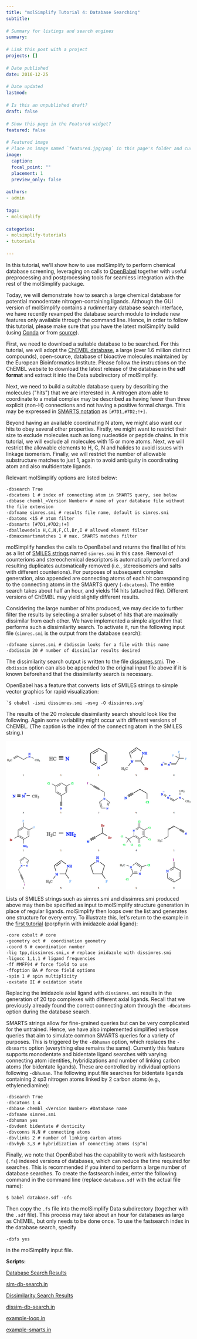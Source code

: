```yaml
---
title: "molSimplify Tutorial 4: Database Searching"
subtitle: 

# Summary for listings and search engines
summary: 

# Link this post with a project
projects: []

# Date published
date: 2016-12-25

# Date updated
lastmod: 

# Is this an unpublished draft?
draft: false

# Show this page in the Featured widget?
featured: false

# Featured image
# Place an image named `featured.jpg/png` in this page's folder and customize its options here.
image:
  caption: 
  focal_point: ""
  placement: 1
  preview_only: false

authors:
- admin

tags:
- molsimplify

categories:
- molsimplify-tutorials
- tutorials

---
```

In this tutorial, we'll show how to use molSimplify to perform chemical database screening, leveraging on calls to [OpenBabel](http://openbabel.org/docs/dev/Fingerprints/intro.html) together with useful preprocessing and postprocessing tools for seamless integration with the rest of the molSimplify package.


Today, we will demonstrate how to search a large chemical database for potential monodentate nitrogen-containing ligands. Although the GUI version of molSimplify contains a rudimentary database search interface, we have recently revamped the database search module to include new features only available through the command line. Hence, in order to follow this tutorial, please make sure that you have the latest molSimplify build (using [Conda](../2021-10-27-installing-molsimplify/) or from [source](http://github.com/hjkgrp/molSimplify/tree/compact)).


First, we need to download a suitable database to be searched. For this tutorial, we will adopt the [ChEMBL database](http://www.ebi.ac.uk/chembl/), a large (over 1.6 million distinct compounds), open-source, database of bioactive molecules maintained by the European Bioinformatics Institute. Please follow the instructions on the ChEMBL website to download the latest release of the database in the **sdf format** and extract it into the Data subdirectory of molSimplify. 


Next, we need to build a suitable database query by describing the molecules ("hits") that we are interested in. A nitrogen atom able to coordinate to a metal complex may be described as having fewer than three explicit (non-H) connections and not having a positive formal charge. This may be expressed in [SMARTS notation](http://www.daylight.com/dayhtml/doc/theory/theory.smarts.html) as `[#7D1,#7D2;!+]`.


Beyond having an available coordinating N atom, we might also want our hits to obey several other properties. Firstly, we might want to restrict their size to exclude molecules such as long nucleotide or peptide chains. In this tutorial, we will exclude all molecules with 15 or more atoms. Next, we will restrict the allowable elements to H, C, N and halides to avoid issues with linkage isomerism. Finally, we will restrict the number of allowable substructure matches to just 1, again to avoid ambiguity in coordinating atom and also multidentate ligands.


Relevant molSimplify options are listed below:

```
-dbsearch True
-dbcatoms 1 # index of connecting atom in SMARTS query, see below
-dbbase chembl_<Version Number> # name of your database file without the file extension
-dbfname simres.smi # results file name, default is simres.smi
-dbatoms <15 # atom filter
-dbsmarts [#7D1,#7D2;!+]
-dballowedels H,C,N,F,Cl,Br,I # allowed element filter
-dbmaxsmartsmatches 1 # max. SMARTS matches filter
```

molSimplify handles the calls to OpenBabel and returns the final list of hits as a list of [SMILES strings](http://www.daylight.com/dayhtml/doc/theory/theory.smiles.html) named `simres.smi` in this case. Removal of counterions and stereochemical descriptors is automatically performed and resulting duplicates automatically removed (i.e., stereoisomers and salts with different counterions). For purposes of subsequent complex generation, also appended are connecting atoms of each hit corresponding to the connecting atoms in the SMARTS query (`-dbcatoms`). The entire search takes about half an hour, and yields 114 hits (attached file). Different versions of ChEMBL may yield slightly different results.


Considering the large number of hits produced, we may decide to further filter the results by selecting a smaller subset of hits that are maximally dissimilar from each other. We have implemented a simple algorithm that performs such a dissimilarity search. To activate it, run the following input file (`simres.smi` is the output from the database search):

```
-dbfname simres.smi # dbdissim looks for a file with this name  
-dbdissim 20 # number of dissimilar results desired
```

The dissimilarity search output is written to the file [dissimres.smi](dissimres.smi). The `-dbdissim` option can also be appended to the original input file above if it is known beforehand that the dissimilarity search is necessary.


OpenBabel has a feature that converts lists of SMILES strings to simple vector graphics for rapid visualization:


    `$ obabel -ismi dissimres.smi -osvg -O dissimres.svg`


The results of the 20 molecule dissimilarity search should look like the following. Again some variability might occur with different versions of ChEMBL. (The caption is the index of the connecting atom in the SMILES string.)


![](4-dissim.png)


Lists of SMILES strings such as simres.smi and dissimres.smi produced above may then be specified as input to molSimplify structure generation in place of regular ligands. molSimplify then loops over the list and generates one structure for every entry. To illustrate this, let's return to the example in the [first tutorial](../2016-06-18-molsimplify-tutorial-1-structure-generation/) (porphyrin with imidazole axial ligand):

```
-core cobalt # core  
-geometry oct #  coordination geometry  
-coord 6 # coordination number  
-lig tpp,dissimres.smi,x # replace imidazole with dissimres.smi  
-ligocc 1,1,1 # ligand frequencies  
-ff MMFF94 # force field to use  
-ffoption BA # force field options  
-spin 1 # spin multiplicity  
-oxstate II # oxidation state
```

Replacing the imidazole axial ligand with `dissimres.smi` results in the generation of 20 tpp complexes with different axial ligands. Recall that we previously already found the correct connecting atom through the `-dbcatoms` option during the database search.


SMARTS strings allow for fine-grained queries but can be very complicated for the untrained. Hence, we have also implemented simplified verbose queries that aim to simulate common SMARTS queries for a variety of purposes. This is triggered by the `-dbhuman` option, which replaces the `-dbsmarts` option (everything else remains the same). Currently this feature supports monodentate and bidentate ligand searches with varying connecting atom identities, hybridizations and number of linking carbon atoms (for bidentate ligands). These are controlled by individual options following `-dbhuman`. The following input file searches for bidentate ligands containing 2 sp3 nitrogen atoms linked by 2 carbon atoms (e.g., ethylenediamine):

```
-dbsearch True
-dbcatoms 1 4
-dbbase chembl_<Version Number> #Database name
-dbfname simres.smi
-dbhuman yes
-dbvdent bidentate # denticity
-dbvconns N,N # connecting atoms
-dbvlinks 2 # number of linking carbon atoms
-dbvhyb 3,3 # hybridization of connecting atoms (sp^n)
```

Finally, we note that OpenBabel has the capability to work with fastsearch (`.fs`) indexed versions of databases, which can reduce the time required for searches. This is recommended if you intend to perform a large number of database searches. To create the fastsearch index, enter the following command in the command line (replace `database.sdf` with the actual file name):

`$ babel database.sdf -ofs`

Then copy the `.fs` file into the molSimplify Data subdirectory (together with the `.sdf` file). This process may take about an hour for databases as large as ChEMBL, but only needs to be done once. To use the fastsearch index in the database search, specify


`-dbfs yes`


in the molSimplify input file.

**Scripts:**

[Database Search Results](simres.smi)

[sim-db-search.in](sim-db-search.in)

[Dissimilarity Search Results](dissimres.smi)

[dissim-db-search.in](dissim-db-search.in)

[example-loop.in](example-loop.in)

[example-smarts.in](example-smarts.in)

